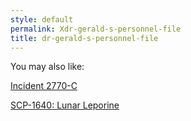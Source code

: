 ```yaml
---
style: default
permalink: Xdr-gerald-s-personnel-file
title: dr-gerald-s-personnel-file
---
```

You may also like:

[Incident 2770-C](http://scp-wiki.net/incidentreportnullpleaseseeasupervisor)

[SCP-1640: Lunar Leporine](http://scp-wiki.net/scp-1640)
